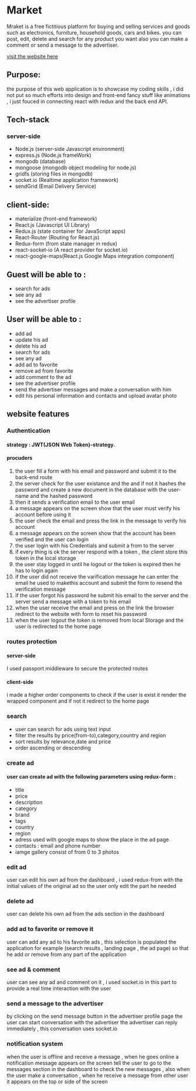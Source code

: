 # Market
Mraket is a free fictitious platform for buying and selling services and goods such as electronics, furniture, household goods, cars and bikes. you can post, edit, delete and search for any product you want also you can make a comment or send a message to the advertiser.

[visit the website here](https://market9.herokuapp.com)
## Purpose:
the purpose of this web application is to showcase my coding skills , i did not put so much efforts
into design and front-end fancy stuff like animations , i just fouced in connecting react with redux 
and the back end API.

## Tech-stack
### server-side
* Node.js          (server-side Javascript environment) 
* express.js       (Node.js frameWork)
* mongodb          (database)
* mongoose         (mongodb object modeling for node.js)
* gridfs           (storing files in mongodb)
* socket.io        (Realtime application framework)
* sendGrid         (Email Delivery Service)

## client-side:
* materialize      (front-end framework)
* React.js         (Javascript UI Library)
* Redux.js         (state container for JavaScript apps)
* React-Router     (Routing for React.js)
* Redux-form       (from state manager in redux)
* react-socket-io  (A react provider for socket.io)
* react-google-maps(React.js Google Maps integration component)


## Guest will be able to :
* search for ads
* see any ad
* see the advertiser profile

 ## User will be able to :
* add ad
* update his ad 
* delete his ad
* search for ads
* see any ad
* add ad to favorite 
* remove ad from favorite
* add comment to the ad
* see the advertiser profile
* send the advertiser messages and make a conversation with him
* edit his personal information and contacts and upload avatar photo

## website features
### Authentication
#### strategy : JWT(JSON Web Token)-strategy.
#### procuders
1. the user fill a form with his email and password and submit it to the back-end route
2. the server check for  the user existance and the and if not it hashes the password and create a new document in the database with the user-name and the hashed password
3. then it sends a verification email to the user email
4. a message appears on the screen show that the user must verify his account before using it
5. the user check the email and press the link in the message to verify his account
6. a message appears on the screen show that the account has been verified and the user can login
7. the user login with his Credentials and submit a from to the server
8. if every thing is ok the server respond with a token , the client store this token in the local storage
9. the user stay logged in until he logout or the token is expired then he has to login again
10. if the user did not receive the varification message he can enter the email he used to makethis account and submit the form to resend the verification message
11. if the user forgot his password he submit his email to the server and the server send a message with a token to his email
12. when the user receive the email and press on the link the browser redirect to the website with form to reset his password
13. when the user logout the token is removed from local Storage and the user is redirected to the home page
### routes protection
#### server-side 
I used passport middleware to secure the protected routes
#### client-side
i made a higher order components to check if the user is exist it render the wrapped component and if not it redirect to the home page 
### search
* user can search for ads using text input 
* filter the results by price(from-to),category,country and region
* sort results by relevance,date and price
* order ascending or descending
### create ad 
#### user can create ad with the following parameters using redux-form :
* title
* price
* description
* category
* brand
* tags
* country 
* region
* adress used with google maps to show the place in the ad page
* contacts : email and phone number
* iamge gallery consist of from 0 to 3 photos 
### edit ad 
 user can edit his own ad from the dashboard , i used redux-from with the initial values of the original ad so the user only edit the part he needed 
### delete ad 
 user can delete his own ad from the ads section in the dashboard
### add ad to favorite or remove it 
user can add any ad to his favorite ads , this selection is populated  the application for example (search results , landing page , the ad page) so that he add or remove from any part of the application
### see ad & comment 
user can see any ad and comment on it , i used socket.io in this part to provide a real time interaction with the user
### send a message to the advertiser 
by clicking on the send message button in the advertiser profile page the user can start conversation with the advertiser the advertiser can reply immediately , this conversation uses socket.io 
### notification system 
when the user is offline and receive a message , when he goes online a notification message appears on the screen tell the user to go to the messages section in the dashboard to check the new messages , also when the user make a conversation , when he receive a message from other user it appears on the top or side of the screen
